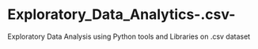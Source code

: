 # Exploratory_Data_Analytics-.csv-
Exploratory Data Analysis using Python tools and Libraries on .csv dataset
